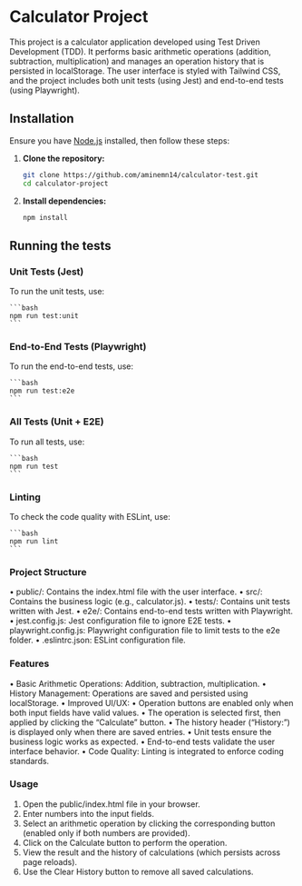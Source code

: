 # Calculator Project

This project is a calculator application developed using Test Driven Development (TDD). It performs basic arithmetic operations (addition, subtraction, multiplication) and manages an operation history that is persisted in localStorage. The user interface is styled with Tailwind CSS, and the project includes both unit tests (using Jest) and end-to-end tests (using Playwright).

## Installation

Ensure you have [Node.js](https://nodejs.org/) installed, then follow these steps:

1. **Clone the repository:**

   ```bash
   git clone https://github.com/aminemn14/calculator-test.git
   cd calculator-project
   ```

2. **Install dependencies:**

   ```bash
   npm install
   ```

## Running the tests

### Unit Tests (Jest)

To run the unit tests, use:

    ```bash
    npm run test:unit
    ```

### End-to-End Tests (Playwright)

To run the end-to-end tests, use:

    ```bash
    npm run test:e2e
    ```

### All Tests (Unit + E2E)

To run all tests, use:

    ```bash
    npm run test
    ```

### Linting

To check the code quality with ESLint, use:

    ```bash
    npm run lint
    ```

### Project Structure

• public/: Contains the index.html file with the user interface.
• src/: Contains the business logic (e.g., calculator.js).
• tests/: Contains unit tests written with Jest.
• e2e/: Contains end-to-end tests written with Playwright.
• jest.config.js: Jest configuration file to ignore E2E tests.
• playwright.config.js: Playwright configuration file to limit tests to the e2e folder.
• .eslintrc.json: ESLint configuration file.

### Features

• Basic Arithmetic Operations: Addition, subtraction, multiplication.
• History Management: Operations are saved and persisted using localStorage.
• Improved UI/UX:
• Operation buttons are enabled only when both input fields have valid values.
• The operation is selected first, then applied by clicking the “Calculate” button.
• The history header (“History:”) is displayed only when there are saved entries.
• Unit tests ensure the business logic works as expected.
• End-to-end tests validate the user interface behavior.
• Code Quality: Linting is integrated to enforce coding standards.

### Usage

1. Open the public/index.html file in your browser.
2. Enter numbers into the input fields.
3. Select an arithmetic operation by clicking the corresponding button (enabled only if both numbers are provided).
4. Click on the Calculate button to perform the operation.
5. View the result and the history of calculations (which persists across page reloads).
6. Use the Clear History button to remove all saved calculations.
